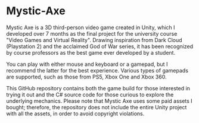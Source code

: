 # Mystic-Axe
Mystic Axe is a 3D third-person video game created in Unity, which I developed over 7 months as the final project for the university course "Video Games and Virtual Reality".
Drawing inspiration from Dark Cloud (Playstation 2) and the acclaimed God of War series, it has been recognized by course professors as the best game ever developed by a student.

You can play with either mouse and keyboard or a gamepad, but I recommend the latter for the best experience.
Various types of gamepads are supported, such as those from PS5, Xbox One and Xbox 360.

This GitHub repository contains both the game build for those interested in trying it out and the C# source code for those curious to explore the underlying mechanics.
Please note that Mystic Axe uses some paid assets I bought; therefore, the repository does not include the entire Unity project with all the assets, in order to avoid copyright violations.
